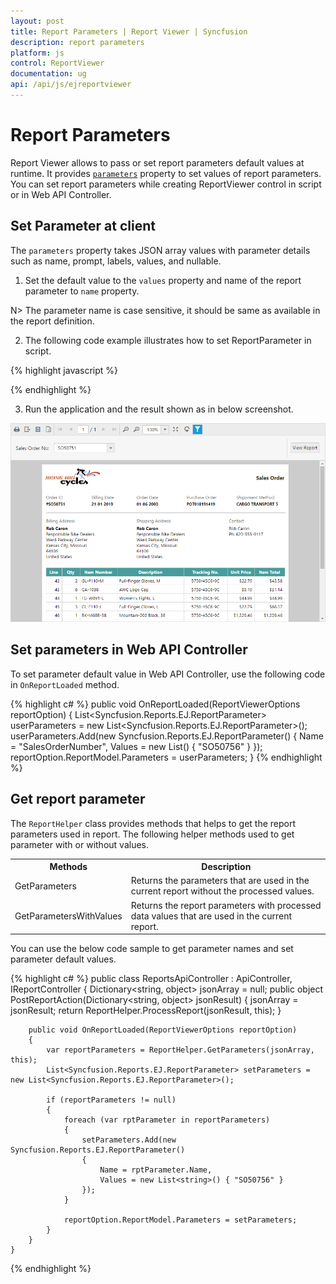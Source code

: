 ```yaml
---
layout: post
title: Report Parameters | Report Viewer | Syncfusion
description: report parameters
platform: js
control: ReportViewer
documentation: ug
api: /api/js/ejreportviewer
---
```


# Report Parameters

Report Viewer allows to pass or set report parameters default values at runtime. It provides [`parameters`](../api/ejreportviewer#members:parameters) property to set values of report parameters. You can set report parameters while creating ReportViewer control in script or in Web API Controller.

## Set Parameter at client
The `parameters` property takes JSON array values with parameter details such as name, prompt, labels, values, and nullable. 
1. Set the default value to the `values` property and name of the report parameter to `name` property.

N> The parameter name is case sensitive, it should be same as available in the report definition.

2. The following code example illustrates how to set ReportParameter in script.

{% highlight javascript %}
    <script type="text/javascript">
            $(function () {
                $("#viewer").ejReportViewer({
                    reportServiceUrl: "/api/ReportsApi",
                    reportPath: '~/App_Data/Sales Order Detail.rdl',
                    parameters: [{ name: 'SalesOrderNumber', labels: ['SO50751'], values: ['SO50751'] }]
                });
            });
    </script>

{% endhighlight %}

3. Run the application and the result shown as in below screenshot.

![Sales order detail report preview](Report-Parameter_images/set-paramerter-at-client.png)

## Set parameters in Web API Controller
To set parameter default value in Web API Controller, use the following code in `OnReportLoaded` method.

{% highlight c# %}
public void OnReportLoaded(ReportViewerOptions reportOption)
{
    List<Syncfusion.Reports.EJ.ReportParameter> userParameters = new List<Syncfusion.Reports.EJ.ReportParameter>();
    userParameters.Add(new Syncfusion.Reports.EJ.ReportParameter()
    {
        Name = "SalesOrderNumber",
        Values = new List<string>() { "SO50756" }
    });
    reportOption.ReportModel.Parameters = userParameters;
}
{% endhighlight %}

## Get report parameter
The `ReportHelper` class provides methods that helps to get the report parameters used in report. The following helper methods used to get parameter with or without values.

<table>
<tr>
<th>
Methods</th><th>
Description</th></tr>
<tr>
<td>
GetParameters</td><td>
Returns the parameters that are used in the current report without the processed values.</td></tr>
<tr>
<td>
GetParametersWithValues</td><td>
Returns the report parameters with processed data values that are used in the current report.</td></tr>
</table>

You can use the below code sample to get parameter names and set parameter default values.

{% highlight c# %}
    public class ReportsApiController : ApiController, IReportController
    {
        Dictionary<string, object> jsonArray = null;
        public object PostReportAction(Dictionary<string, object> jsonResult)
        {
            jsonArray = jsonResult;
            return ReportHelper.ProcessReport(jsonResult, this);
        }

        public void OnReportLoaded(ReportViewerOptions reportOption)
        {
            var reportParameters = ReportHelper.GetParameters(jsonArray, this);
            List<Syncfusion.Reports.EJ.ReportParameter> setParameters = new List<Syncfusion.Reports.EJ.ReportParameter>();

            if (reportParameters != null)
            {
                foreach (var rptParameter in reportParameters)
                {
                    setParameters.Add(new Syncfusion.Reports.EJ.ReportParameter()
                    {
                        Name = rptParameter.Name,
                        Values = new List<string>() { "SO50756" }
                    });
                }

                reportOption.ReportModel.Parameters = setParameters;
            }
        }
    }
{% endhighlight %}